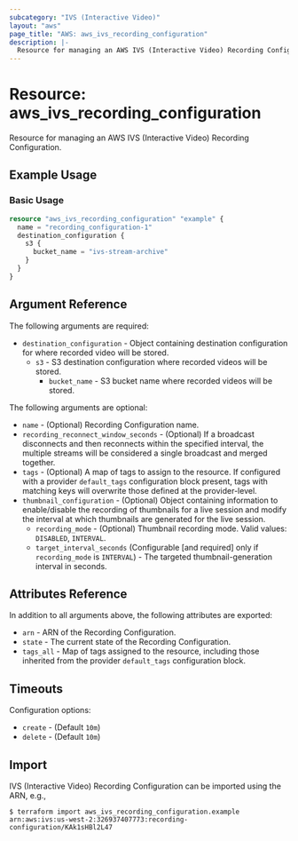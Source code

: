 ```yaml
---
subcategory: "IVS (Interactive Video)"
layout: "aws"
page_title: "AWS: aws_ivs_recording_configuration"
description: |-
  Resource for managing an AWS IVS (Interactive Video) Recording Configuration.
---
```


# Resource: aws_ivs_recording_configuration

Resource for managing an AWS IVS (Interactive Video) Recording Configuration.

## Example Usage

### Basic Usage

```terraform
resource "aws_ivs_recording_configuration" "example" {
  name = "recording_configuration-1"
  destination_configuration {
    s3 {
      bucket_name = "ivs-stream-archive"
    }
  }
}
```

## Argument Reference

The following arguments are required:

* `destination_configuration` - Object containing destination configuration for where recorded video will be stored.
    * `s3` - S3 destination configuration where recorded videos will be stored.
        * `bucket_name` - S3 bucket name where recorded videos will be stored.

The following arguments are optional:

* `name` - (Optional) Recording Configuration name.
* `recording_reconnect_window_seconds` - (Optional) If a broadcast disconnects and then reconnects within the specified interval, the multiple streams will be considered a single broadcast and merged together.
* `tags` - (Optional) A map of tags to assign to the resource. If configured with a provider `default_tags` configuration block present, tags with matching keys will overwrite those defined at the provider-level.
* `thumbnail_configuration` - (Optional) Object containing information to enable/disable the recording of thumbnails for a live session and modify the interval at which thumbnails are generated for the live session.
    * `recording_mode` - (Optional) Thumbnail recording mode. Valid values: `DISABLED`, `INTERVAL`.
    * `target_interval_seconds` (Configurable [and required] only if `recording_mode` is `INTERVAL`) - The targeted thumbnail-generation interval in seconds.

## Attributes Reference

In addition to all arguments above, the following attributes are exported:

* `arn` - ARN of the Recording Configuration.
* `state` -  The current state of the Recording Configuration.
* `tags_all` - Map of tags assigned to the resource, including those inherited from the provider `default_tags` configuration block.

## Timeouts

Configuration options:

* `create` - (Default `10m`)
* `delete` - (Default `10m`)

## Import

IVS (Interactive Video) Recording Configuration can be imported using the ARN, e.g.,

```
$ terraform import aws_ivs_recording_configuration.example arn:aws:ivs:us-west-2:326937407773:recording-configuration/KAk1sHBl2L47
```
